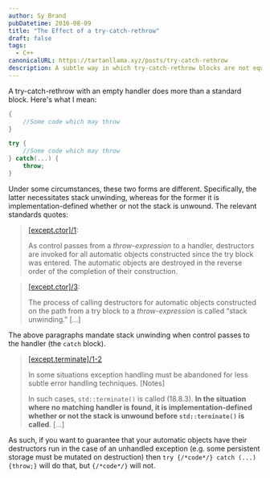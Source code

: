```yaml
---
author: Sy Brand
pubDatetime: 2016-08-09
title: "The Effect of a try-catch-rethrow"
draft: false
tags:
  - C++
canonicalURL: https://tartanllama.xyz/posts/try-catch-rethrow
description: A subtle way in which try-catch-rethrow blocks are not equivalent to standard blocks
---
```


A try-catch-rethrow with an empty handler does more than a standard block. Here's what I mean:

```cpp
{
    //Some code which may throw
}
```


```cpp
try {
    //Some code which may throw
} catch(...) {
    throw;
}
```

Under some circumstances, these two forms are different. Specifically, the latter necessitates stack unwinding, whereas for the former it is implementation-defined whether or not the stack is unwound. The relevant standards quotes:

> [[except.ctor]/1](https://timsong-cpp.github.io/cppwp/n4140/except.ctor#1): 
>
>As control passes from a *throw-expression* to a handler, destructors are invoked for all automatic objects constructed since the try block was entered. The automatic objects are destroyed in the reverse order of the completion of their construction.

> [[except.ctor]/3](https://timsong-cpp.github.io/cppwp/n4140/except.ctor#3): 
>
> The process of calling destructors for automatic objects constructed on the path from a try block to a *throw-expression* is called “stack unwinding.” [...]

The above paragraphs mandate stack unwinding when control passes to the handler (the `catch` block).

> [[except.terminate]/1-2](https://timsong-cpp.github.io/cppwp/n4140/except.terminate#1)
>
> In some situations exception handling must be abandoned for less subtle error handling techniques. [Notes]
>
> In such cases, `std::terminate()` is called (18.8.3). **In the situation where no matching handler is found, it is implementation-defined whether or not the stack is unwound before `std::terminate()` is called**. [...]

As such, if you want to guarantee that your automatic objects have their destructors run in the case of an unhandled exception (e.g. some persistent storage must be mutated on destruction) then `try {/*code*/} catch (...) {throw;}` will do that, but `{/*code*/}` will not.